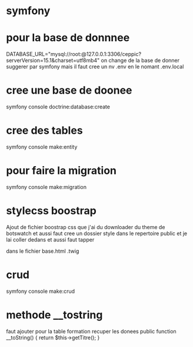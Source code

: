 # symfony

# pour la base de donnnee
 DATABASE_URL="mysql://root:@127.0.0.1:3306/ceppic?serverVersion=15.1&charset=utf8mb4"
 on change de la base de donner suggerer par symfony
 mais il faut cree un nv .env en le nomant .env.local
 # cree une base de doonee
 symfony console doctrine:database:create
 # cree des tables
 symfony console make:entity
 # pour faire la migration 
 symfony console make:migration

# stylecss boostrap
Ajout de fichier boostrap css que j'ai du downloader du theme de botswatch et aussi faut cree un dossier style dans le repertoire public et je lai coller dedans
et aussi faut tapper
  <link rel="stylesheet" href="{{asset('styles/bootstrap.min.css')}}">
  dans le fichier base.html .twig

# crud
symfony console make:crud

# methode __tostring
faut ajouter pour la table formation recuper les donees
public function __toString()
    {
        return $this->getTitre();
    }
